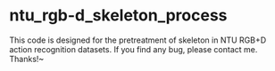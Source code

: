 # ntu_rgb-d_skeleton_process
This code is designed for the pretreatment of skeleton in NTU RGB+D action recognition datasets. If you find any bug, please contact me. Thanks!~
